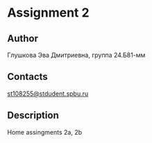 # Assignment 2
## Author
Глушкова Эва Дмитриевна, группа 24.Б81-мм
## Contacts
st108255@stdudent.spbu.ru
## Description
Home assingments 2a, 2b


